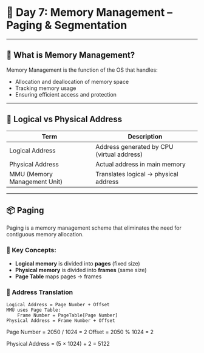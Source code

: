 # 📘 Day 7: Memory Management – Paging & Segmentation

---

## 🧠 What is Memory Management?

Memory Management is the function of the OS that handles:

- Allocation and deallocation of memory space
- Tracking memory usage
- Ensuring efficient access and protection

---

## 🧩 Logical vs Physical Address

| Term                         | Description                                |
| ---------------------------- | ------------------------------------------ |
| Logical Address              | Address generated by CPU (virtual address) |
| Physical Address             | Actual address in main memory              |
| MMU (Memory Management Unit) | Translates logical → physical address      |

---

## 📦 Paging

Paging is a memory management scheme that eliminates the need for contiguous memory allocation.

### 🔹 Key Concepts:

- **Logical memory** is divided into **pages** (fixed size)
- **Physical memory** is divided into **frames** (same size)
- **Page Table** maps pages → frames

### 🧮 Address Translation

```plaintext
Logical Address = Page Number + Offset
MMU uses Page Table:
    Frame Number = PageTable[Page Number]
Physical Address = Frame Number + Offset
```

Page Number = 2050 / 1024 = 2
Offset = 2050 % 1024 = 2

Physical Address = (5 × 1024) + 2 = 5122
